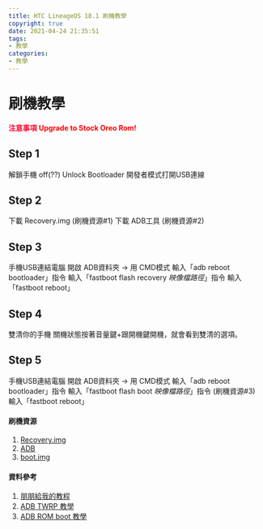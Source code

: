 ```yaml
---
title: HTC LineageOS 18.1 刷機教學
copyright: true
date: 2021-04-24 21:35:51
tags:
- 教學
categories:
- 教學
---
```


# 刷機教學
**<font color=#FF0530>注意事項</font>**
**<font color=#FF0000>Upgrade to Stock Oreo Rom!</font>**

<!-- more -->

## Step 1
解鎖手機 off(??)
Unlock Bootloader
開發者模式打開USB連線
## Step 2
下載 Recovery.img (刷機資源#1)
下載 ADB工具 (刷機資源#2)
## Step 3 
手機USB連結電腦
開啟 ADB資料夾 -> 用 CMD模式
輸入「adb reboot bootloader」指令
輸入「fastboot flash recovery *映像檔路徑*」指令
輸入「fastboot reboot」
## Step 4
雙清你的手機
關機狀態按著音量鍵+跟開機鍵開機，就會看到雙清的選項。
## Step 5
手機USB連結電腦
開啟 ADB資料夾 -> 用 CMD模式
輸入「adb reboot bootloader」指令
輸入「fastboot flash boot *映像檔路徑*」指令 (刷機資源#3)
輸入「fastboot reboot」


#### 刷機資源
1. [Recovery.img](https://androidfilehost.com/?w=files&flid=280838&sort_by=date&sort_dir=DESC)
2. [ADB](https://developer.android.com/studio/command-line/adb)
3. [boot.img](https://androidfilehost.com/?w=files&flid=318536&sort_by=date&sort_dir=DESC)
#### 資料參考
1. [朋朋給我的教程](https://forum.xda-developers.com/t/rom-11-0-unofficial-oce-lineageos-18-1-stable.4175765/)
2. [ADB TWRP 教學](https://www.moonlol.com/adb-fastboot%E5%B7%A5%E5%85%B7%E7%B7%9A%E5%88%B7twrp-recovery-5954.html)
3. [ADB ROM boot 教學](https://tedliou.com/archives/zenfone-5z-unlock-and-root/)